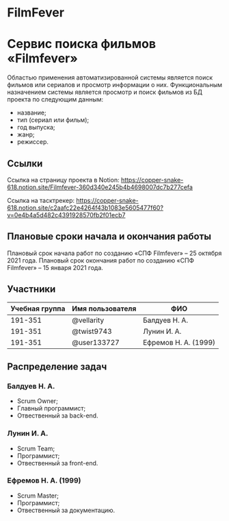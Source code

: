 # FilmFever
# Сервис поиска фильмов «Filmfever»

Областью применения автоматизированной системы является поиск фильмов или сериалов и просмотр информации о них.
Функциональным назначением системы является просмотр и поиск фильмов из БД проекта по следующим данным:
- название;
- тип (сериал или фильм); 
- год выпуска;
- жанр;
- режиссер.

## Ссылки
Ссылка на страницу проекта в Notion: https://copper-snake-618.notion.site/Filmfever-360d340e245b4b4698007dc7b277cefa

Ссылка на тасктрекер: https://copper-snake-618.notion.site/c2aafc22e4264f43b1083e5605477f60?v=0e4b4a5d482c4391928570fb2f01ecb7

## Плановые сроки начала и окончания работы

Плановый срок начала работ по созданию «СПФ Filmfever» – 25 октября 2021 года. Плановый срок окончания работ по созданию «СПФ Filmfever» – 15 января 2021 года. 

## Участники

| Учебная группа | Имя пользователя | ФИО                      |
|----------------|------------------|--------------------------|
| 191-351        | @vellarity       | Балдуев Н. А.            |
| 191-351        | @twist9743       | Лунин И. А.              |
| 191-351        | @user133727      | Ефремов Н. А. (1999)     |

## Распределение задач

### Балдуев Н. А. 

* Scrum Owner;
* Главный программист;
* Отвественный за back-end.

### Лунин И. А.

* Scrum Team;
* Программист;
* Отвественный за front-end.

### Ефремов Н. А. (1999)

* Scrum Master;
* Программист;
* Отвественный за документацию.
